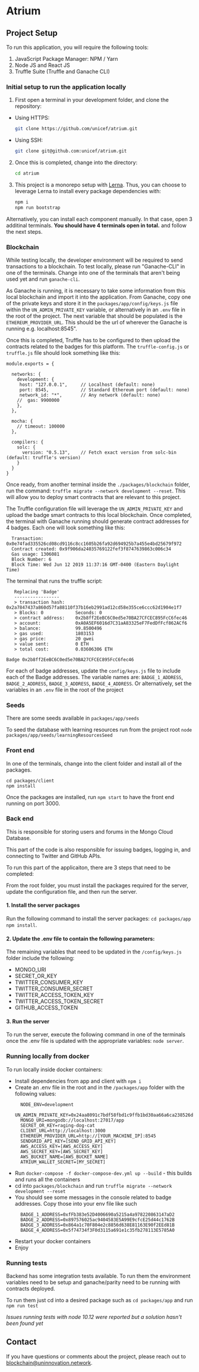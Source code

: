 # Atrium 

## Project Setup

To run this application, you will require the following tools: 
1. JavaScript Package Manager: NPM / Yarn
2. Node JS and React JS
3. Truffle Suite (Truffle and Ganache CLI)

### Initial setup to run the application locally

1. First open a terminal in your development folder, and clone the repository:

* Using HTTPS:

    ```bash
    git clone https://github.com/unicef/atrium.git
    ```

* Using SSH:

    ```bash
    git clone git@github.com:unicef/atrium.git
    ```

2. Once this is completed, change into the directory:

    ```bash
    cd atrium
    ```

3. This project is a monorepo setup with [Lerna](https://lerna.js.org/). Thus, you can choose to leverage Lerna to install every package dependencies with:

    ```bash
    npm i
    npm run bootstrap
    ```

Alternatively, you can install each component manually. In that case, open 3 additinal terminals. **You should have 4 terminals open in total.** and follow the next steps.

### Blockchain

While testing locally, the developer environment will be required to send transactions to a blockchain.  To test locally, please run "Ganache-CLI" in one of the terminals.  Change into one of the terminals that aren't being used yet and run `ganache-cli`.


As Ganache is running, it is necessary to take some information from this local blockchain and import it into the application.  From Ganache, copy one of the private keys and store it in the `packages/app/config/keys.js` file within the `UN_ADMIN_PRIVATE_KEY` variable, or alternatively in an `.env` file in the root of the project.  The  next variable that should be populated is the `ETHEREUM_PROVIDER_URL`.  This should be the url of wherever the Ganache is running e.g. localhost:8545".

Once this is completed, Truffle has to be configured to then upload the contracts related to the badges for this platform.  The `truffle-config.js` or `truffle.js` file should look something like this:

```
module.exports = {

  networks: {
    development: {
     host: "127.0.0.1",     // Localhost (default: none)
     port: 8545,            // Standard Ethereum port (default: none)
     network_id: "*",       // Any network (default: none)
    //  gas: 9900000
    },
  },

  mocha: {
    // timeout: 100000
  },
  
  compilers: {
    solc: {
      version: "0.5.13",    // Fetch exact version from solc-bin (default: truffle's version)
    }
  }
}
```
Once ready, from another terminal inside the `./packages/blockchain` folder, run the command: `truffle migrate --network development --reset`.  This will allow you to deploy smart contracts that are relevant to this project.

The Truffle configuration file will leverage the `UN_ADMIN_PRIVATE_KEY` and upload the badge smart contracts to this local blockchain.  Once completed, the terminal with Ganache running should generate contract addresses for 4 badges.  Each one will look something like this: 

```
  Transaction: 0x0e74fad335526cd08cd9116c8cc1605b26fa92d694925b7a455e4bd25679f972
  Contract created: 0x9f906da24035769122fef3f8747639863c006c34
  Gas usage: 1306081
  Block Number: 6
  Block Time: Wed Jun 12 2019 11:37:16 GMT-0400 (Eastern Daylight Time)
```
The terminal that runs the truffle script: 
```
   Replacing 'Badge'
   -----------------
   > transaction hash:    0x2a7847437a860d57fa88110f37b16eb2991ad12cd58e355ce6ccc62d1904e1f7
   > Blocks: 0            Seconds: 0
   > contract address:    0x2b8ff2EeBC6C0ed5e70BA27CFCEC895FcC6fec46
   > account:             0xA0A5EF6016d7C31aA83325eF7FedDfFcf862ACf6
   > balance:             99.8500496
   > gas used:            1803153
   > gas price:           20 gwei
   > value sent:          0 ETH
   > total cost:          0.03606306 ETH

Badge 0x2b8ff2EeBC6C0ed5e70BA27CFCEC895FcC6fec46
```

For each of badge addresses, update the `config/keys.js` file to include each of the Badge addresses.  The variable names are: `BADGE_1_ADDRESS`, `BADGE_2_ADDRESS`, `BADGE_3_ADDRESS`, `BADGE_4_ADDRESS`. Or alternatively, set the variables in an `.env` file in the root of the project

### Seeds
There are some seeds available in `packages/app/seeds`

To seed the database with learning resources run from the project root
`node packages/app/seeds/learningResourcesSeed`

### Front end
In one of the terminals, change into the client folder and install all of the packages.
```
cd packages/client
npm install
```
Once the packages are installed, run `npm start` to have the front end running on port 3000.


### Back end

This is responsible for storing users and forums in the Mongo Cloud Database.

This part of the code is also responsible for issuing badges, logging in, and connecting to Twitter and GitHub APIs.

To run this part of the applicaiton, there are 3 steps that need to be completed:

From the root folder, you must install the packages required for the server, update the configuration file, and then run the server.

#### 1. Install the server packages
Run the following command to install the server packages: `cd packages/app` `npm install`.

#### 2. Update the .env file to contain the following parameters:
The remaining variables that need to be updated in the `/config/keys.js` folder include the following:

- MONGO_URI
- SECRET_OR_KEY
- TWITTER_CONSUMER_KEY
- TWITTER_CONSUMER_SECRET
- TWITTER_ACCESS_TOKEN_KEY
- TWITTER_ACCESS_TOKEN_SECRET
- GITHUB_ACCESS_TOKEN

#### 3. Run the server
To run the server, execute the following command in one of the terminals once the .env file is updated with the appropriate variables: `node server`.

### Running locally from docker
To run locally inside docker containers:
- Install dependencies from app and client with `npm i`
- Create an .env file in the root and in the `/packages/app` folder with the following values:
  ```
    NODE_ENV=development
    UN_ADMIN_PRIVATE_KEY=0x24aa8091c7bdf58fbd1c9ffb1bd30aa66a6ca238526da50a319e411365f64415
    MONGO_URI=mongodb://localhost:27017/app
    SECRET_OR_KEY=raging-dog-cat
    CLIENT_URL=http://localhost:3000
    ETHEREUM_PROVIDER_URL=http://[YOUR_MACHINE_IP]:8545
    SENDGRID_API_KEY=[SEND_GRID_API_KEY]
    AWS_ACCESS_KEY=[AWS_ACCESS_KEY]
    AWS_SECRET_KEY=[AWS_SECRET_KEY]
    AWS_BUCKET_NAME=[AWS_BUCKET_NAME]
    ATRIUM_WALLET_SECRET=[MY_SECRET]
  ```
- Run `docker-compose -f docker-compose-dev.yml up --build` - this builds and runs all the containers
- cd into `packages/blockchain` and run `truffle migrate --network development --reset`
- You should see some messages in the console related to badge addresses. Copy those into your env file like such
  ```
    BADGE_1_ADDRESS=0xfFb383e52D4006690a5215a4a978220863147aD2
    BADGE_2_ADDRESS=0x897576025ac9404583E5A99E9cfcE25d44c1762B
    BADGE_3_ADDRESS=0x864a1c70F804e2c8856d638E81163E90f2EEd81B
    BADGE_4_ADDRESS=0x5f74734f3F0d3115a691e1c35fb278113E5785A0
  ```
- Restart your docker containers
- Enjoy

### Running tests
Backend has some integration tests available.
To run them the environment variables need to be setup and ganache/parity need to be running with contracts deployed.

To run them just cd into a desired package such as `cd packages/app` and run `npm run test`

*Issues running tests with node 10.12 were reported but a solution hasn't been found yet*

## Contact

If you have questions or comments about the project, please reach out to blockchain@uninnovation.network.
